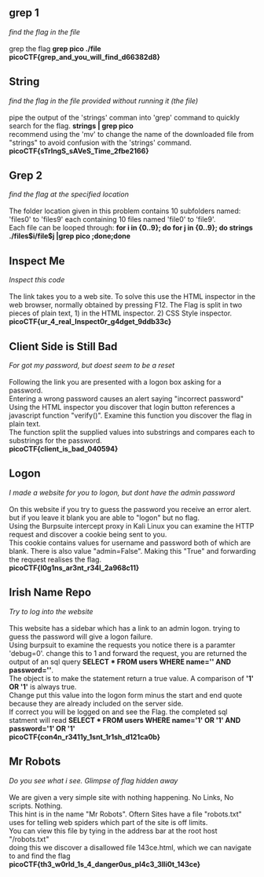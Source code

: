 <h2>grep 1</h2>
<i>find the flag in the file</i>
<br>
<br>grep the flag <b>grep pico ./file</b>
<br><b>picoCTF{grep_and_you_will_find_d66382d8}</b>

<h2> String</h2>
<i>find the flag in the file provided without running it (the file)</i>
<br>
<br>pipe the output of the 'strings' comman into 'grep' command to quickly search for the flag. <b>strings <FILEPATH> | grep pico</b>
<br>recommend using the 'mv' to change the name of the downloaded file from "strings" to avoid confusion with the 'strings' command.
<br><b>picoCTF{sTrIngS_sAVeS_Time_2fbe2166}</b>

<h2> Grep 2</h2>
<i>find the flag at the specified location</i>
<br>
<br>The folder location given in this problem contains 10 subfolders named: 'files0' to 'files9' each containing 10 files named 'file0' to 'file9'.
<br>Each file can be looped through: <b>for i in {0..9}; do for j in {0..9}; do strings ./files$i/file$j |grep pico ;done;done </b>

<h2> Inspect Me</h2>
<i>Inspect this code</i>
<br>
<br>The link takes you to a web site. To solve this use the HTML inspector in the web browser, normally obtained by pressing F12. The Flag is split in two pieces of plain text, 1) in the HTML inspector. 2) CSS Style inspector.
<br><b>picoCTF{ur_4_real_Inspect0r_g4dget_9ddb33c}</b>

<h2>Client Side is Still Bad</h2>
<i>For got my password, but doest seem to be a reset</i>
<br>
<br>Following the link you are presented with a logon box asking for a password.
<br>Entering a wrong password causes an alert saying "incorrect password"
<br>Using the HTML inspector you discover that login button references a javascript function "verify()". Examine this function you discover the flag in plain text.
<br>The function split the supplied values into substrings and compares each to substrings for the password.
<br><b>picoCTF{client_is_bad_040594}</b>

<h2>Logon</h2>
<i>I made a website for you to logon, but dont have the admin password</i>
<br>
<br>On this website if you try to guess the password you receive an error alert. but if you leave it blank you are able to "logon" but no flag.
<br>Using the Burpsuite intercept proxy in Kali Linux you can examine the HTTP request and discover a cookie being sent to you.
<br>This cookie contains values for username and password both of which are blank. There is also value "admin=False". Making this "True" and forwarding the request realises the flag.
<br><b>picoCTF{l0g1ns_ar3nt_r34l_2a968c11}</b> 

<h2>Irish Name Repo</h2>
<i>Try to log into the website</i>
<br>
<br>This website has a sidebar which has a link to an admin logon. trying to guess the password will give a logon failure.
<br>Using burpsuit to examine the requests you notice there is a paramter 'debug=0'. change this to 1 and forward the request, you are returned the output of an sql query <b>SELECT * FROM users WHERE name='' AND password=''</b>.
<br>The object is to make the statement return a true value. A comparison of <b> '1' OR '1'</b> is always true.
<br>Change put this value into the logon form minus the start and end quote because they are already included on the server side.
<br>If correct you will be logged on and see the Flag. the completed sql statment will read <b>SELECT * FROM users WHERE name='1' OR '1' AND password='1' OR '1'</b>
<br><b>picoCTF{con4n_r3411y_1snt_1r1sh_d121ca0b}</b>

<h2>Mr Robots</h2>
<i>Do you see what i see. Glimpse of flag hidden away</i>
<br>
<br>We are given a very simple site with nothing happening. No Links, No scripts. Nothing.
<br>This hint is in the name "Mr Robots". Oftern Sites have a file "robots.txt" uses for telling web spiders which part of the site is off limits.
<br>You can view this file by tying in the address bar at the root host "/robots.txt"
<br>doing this we discover a disallowed file 143ce.html, which we can navigate to and find the flag
<br><b>picoCTF{th3_w0rld_1s_4_danger0us_pl4c3_3lli0t_143ce}</b>


